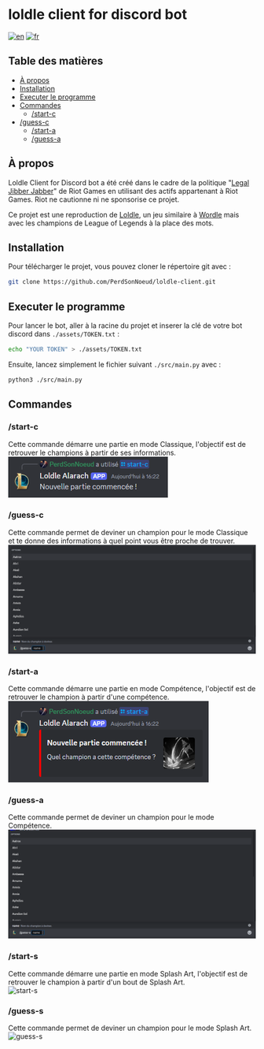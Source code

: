# loldle client for discord bot
[![en](https://img.shields.io/badge/lang-en-red.svg)](README.md)
[![fr](https://img.shields.io/badge/lang-fr-blue.svg)](README.fr.md)

## Table des matières
- [À propos](#à-propos)
- [Installation](#installation)
- [Executer le programme](#executer-le-programme)
- [Commandes](#commandes)
  - [/start-c](#start-c)
- [/guess-c](#guess-c)
  - [/start-a](#start-a)
  - [/guess-a](#guess-a)

## À propos
Loldle Client for Discord bot a été créé dans le cadre de la politique "[Legal Jibber Jabber](https://www.riotgames.com/en/legal)" de Riot Games en utilisant des actifs appartenant à Riot Games.
Riot ne cautionne ni ne sponsorise ce projet.

Ce projet est une reproduction de [Loldle](https://loldle.net), un jeu similaire à [Wordle](https://fr.wikipedia.org/wiki/Wordle) mais avec les champions de League of Legends à la place des mots.

## Installation
Pour télécharger le projet, vous pouvez cloner le répertoire git avec :
```bash
git clone https://github.com/PerdSonNoeud/loldle-client.git
```

## Executer le programme
Pour lancer le bot, aller à la racine du projet et inserer la clé de votre bot discord dans `./assets/TOKEN.txt` :
```bash
echo "YOUR TOKEN" > ./assets/TOKEN.txt
```

Ensuite, lancez simplement le fichier suivant `./src/main.py` avec :
```bash
python3 ./src/main.py
```

## Commandes
### /start-c
Cette commande démarre une partie en mode Classique, l'objectif est de retrouver le champions à partir de ses informations. \
![start-c](assets/images/start-c.webp)

### /guess-c
Cette commande permet de deviner un champion pour le mode Classique et te donne des informations à quel point vous être proche de trouver. \
![guess-c](assets/images/guess-c.webp)

### /start-a
Cette commande démarre une partie en mode Compétence, l'objectif est de retrouver le champion à partir d'une compétence. \
![start-a](assets/images/start-a.webp)

### /guess-a
Cette commande permet de deviner un champion pour le mode Compétence. \
![guess-a](assets/images/guess-a.webp)

### /start-s
Cette commande démarre une partie en mode Splash Art, l'objectif est de retrouver le champion à partir d'un bout de Splash Art. \
![start-s](assets/images/start-s.webp)

### /guess-s
Cette commande permet de deviner un champion pour le mode Splash Art. \
![guess-s](assets/images/guess-s.webp)
